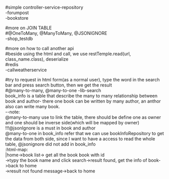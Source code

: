 #simple controller-service-repository  
-forumpost  
-bookstore  

#more on JOIN TABLE  
#@OneToMany, @ManyToMany, @JSONIGNORE  
-shop_testdb  

#more on how to call another api  
#beside using the html and call, we use restTemple.read(url, class_name.class), deserialize  
#redis  
-callweatherservice  

#try to request in html form(as a normal user), type the word in the search bar and press search button, then we get the result  
#@many-to-many, @many-to-one 
-lib-search   
book_info is a table that describe the many to many relationship between book and author- there one book can be written by many author, an anthor also can write many book.  
--note:  
@many-to-many use to link the table, there should be define one as owner and one should be inverse side(which will be mapped by owner)  
!!!@jsonIgnore is a must in book and author  
@many-to-one in book_info refer that we can use bookInfoRepository to get the data from both side, since I want to have a access to read the whole table,   @jsonignore did not add in book_info  
:html-map:  
  |home->book list-> get all the book book with id  
       ->typy the book name and click search->result found, get the info of book->back to home  
                                            ->result not found message->back to home  
